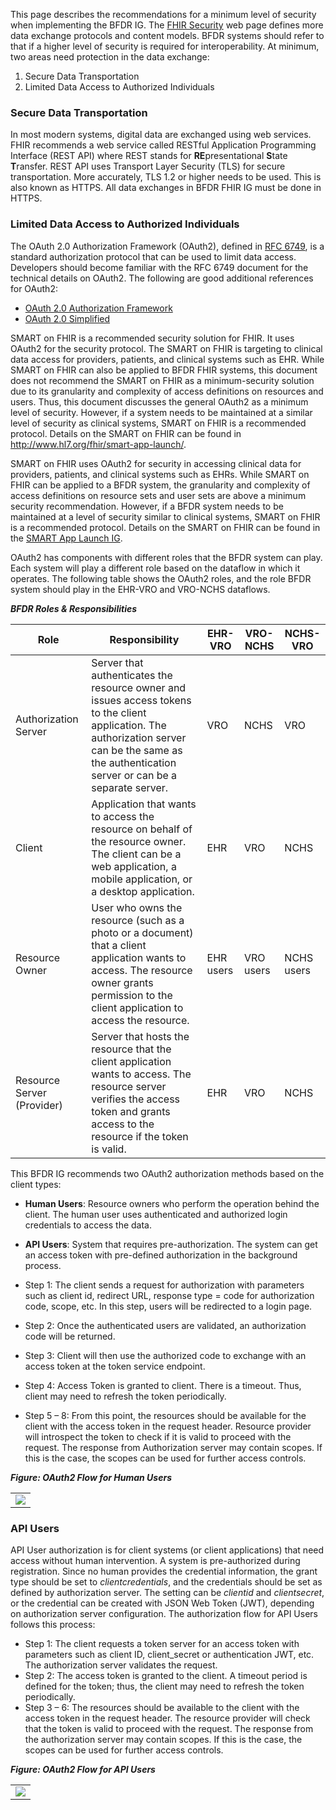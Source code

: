This page describes the recommendations for a minimum level of security when implementing the BFDR IG. The [FHIR Security](https://www.hl7.org/fhir/security.html) web page defines more data exchange protocols and content models. BFDR systems should refer to that if a higher level of security is required for interoperability. At minimum, two areas need protection in the data exchange:
1. Secure Data Transportation
2. Limited Data Access to Authorized Individuals

### Secure Data Transportation
In most modern systems, digital data are exchanged using web services. FHIR recommends a web service called RESTful Application Programming Interface (REST API) where REST stands for **RE**presentational **S**tate **T**ransfer. REST API uses Transport Layer Security (TLS) for secure transportation. More accurately, TLS 1.2 or higher needs to be used. This is also known as HTTPS. All data exchanges in BFDR FHIR IG must be done in HTTPS.

### Limited Data Access to Authorized Individuals
The OAuth 2.0 Authorization Framework (OAuth2), defined in [RFC 6749](https://www.rfc-editor.org/rfc/rfc6749), is a standard authorization protocol that can be used to limit data access. Developers should become familiar with the RFC 6749 document for the technical details on OAuth2. The following are good additional references for OAuth2:
* [OAuth 2.0 Authorization Framework](https://auth0.com/docs/authenticate/protocols/oauth)
* [OAuth 2.0 Simplified](https://www.oauth.com)

SMART on FHIR is a recommended security solution for FHIR. It uses OAuth2 for the security protocol. The SMART on FHIR is targeting to clinical data access for providers, patients, and clinical systems such as EHR. While SMART on FHIR can also be applied to BFDR FHIR systems, this document does not recommend the SMART on FHIR as a minimum-security solution due to its granularity and complexity of access definitions on resources and users. Thus, this document discusses the general OAuth2 as a minimum level of security. However, if a system needs to be maintained at a similar level of security as clinical systems, SMART on FHIR is a recommended protocol. Details on the SMART on FHIR can be found in http://www.hl7.org/fhir/smart-app-launch/. 

SMART on FHIR uses OAuth2 for security in accessing clinical data for providers, patients, and clinical systems such as EHRs. While SMART on FHIR can be applied to a BFDR system, the granularity and complexity of access definitions on resource sets and user sets are above a minimum security recommendation. However, if a BFDR system needs to be maintained at a level of security similar to clinical systems, SMART on FHIR is a recommended protocol. Details on the SMART on FHIR can be found in the [SMART App Launch IG](http://www.hl7.org/fhir/smart-app-launch/).

OAuth2 has components with different roles that the BFDR system can play. Each system will play a different role based on the dataflow in which it operates. The following table shows the OAuth2 roles, and the role BFDR system should play in the EHR-VRO and VRO-NCHS dataflows.

***BFDR Roles & Responsibilities***

| Role | Responsibility |  EHR-VRO | VRO-NCHS | NCHS-VRO |
| -------- | -------- | -------- | -------- | -------- |
| Authorization Server     | Server that authenticates the resource owner and issues access tokens to the client application. The authorization server can be the same as the authentication server or can be a separate server.     | VRO     | NCHS     | VRO     |
| Client     | Application that wants to access the resource on behalf of the resource owner. The client can be a web application, a mobile application, or a desktop application.     | EHR     | VRO     |NCHS     |
| Resource Owner     | User who owns the resource (such as a photo or a document) that a client application wants to access. The resource owner grants permission to the client application to access the resource.     | EHR users     | VRO users     | NCHS users     |
| Resource Server (Provider)    | Server that hosts the resource that the client application wants to access. The resource server verifies the access token and grants access to the resource if the token is valid.     | EHR     | VRO     | NCHS     |

This BFDR IG recommends two OAuth2 authorization methods based on the client types: 
* **Human Users**: Resource owners who perform the operation behind the client. The human user uses authenticated and authorized login credentials to access the data.
* **API Users**: System that requires pre-authorization. The system can get an access token with pre-defined authorization in the background process.

* Step 1: The client sends a request for authorization with parameters such as client id, redirect URL, response type = code for authorization code, scope, etc. In this step, users will be redirected to a login page. 
* Step 2: Once the authenticated users are validated, an authorization code will be returned.
* Step 3: Client will then use the authorized code to exchange with an access token at the token service endpoint. 
* Step 4: Access Token is granted to client. There is a timeout. Thus, client may need to refresh the token periodically.
* Step 5 – 8: From this point, the resources should be available for the client with the access token in the request header. Resource provider will introspect the token to check if it is valid to proceed with the request. The response from Authorization server may contain scopes. If this is the case, the scopes can be used for further access controls.

***Figure: OAuth2 Flow for Human Users***
<table><tr><td><img src="IG-image-OAuth2-Human.png" /></td></tr></table>

### API Users

API User authorization is for client systems (or client applications) that need access without human intervention. A system is pre-authorized during registration. Since no human provides the credential information, the grant type should be set to *clientcredentials*, and the credentials should be set as defined by authorization server. The setting can be *clientid* and *clientsecret*, or the credential can be created with JSON Web Token (JWT), depending on authorization server configuration. The authorization flow for API Users follows this process: 
* Step 1: The client requests a token server for an access token with parameters such as client ID, client_secret or authentication JWT, etc. The authorization server validates the request.
* Step 2: The access token is granted to the client. A timeout period is defined for the token; thus, the client may need to refresh the token periodically.
* Step 3 – 6: The resources should be available to the client with the access token in the request header. The resource provider will check that the token is valid to proceed with the request. The response from the authorization server may contain scopes. If this is the case, the scopes can be used for further access controls.

***Figure: OAuth2 Flow for API Users***
<table><tr><td><img src="IG-image-OAuth2-API.png" /></td></tr></table>